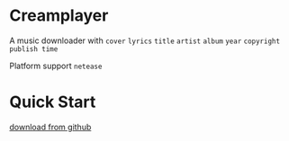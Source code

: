 # Creamplayer
A music downloader with `cover` `lyrics` `title` `artist` `album` `year` `copyright` `publish time`

Platform support `netease` 

# Quick Start
[download from github](https://github.com/Beadd/Creamplayer/releases)
